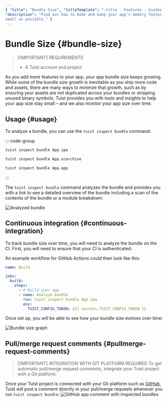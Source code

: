 ```yaml
---
{ "title": "Bundle Size", "titleTemplate": ":title · Features · Guides · Tuist",
"description": "Find out how to make and keep your app's memory footprint as
small as possible." }
---
```

# Bundle Size {#bundle-size}

> [!IMPORTANT] REQUIREMENTS
> - A <LocalizedLink href="/guides/server/accounts-and-projects">Tuist account
>   and project</LocalizedLink>

As you add more features to your app, your app bundle size keeps growing. While
some of the bundle size growth is inevitable as you ship more code and assets,
there are many ways to minimze that growth, such as by ensuring your assets are
not duplicated across your bundles or stripping unused binary symbols. Tuist
provides you with tools and insights to help your app size stay small – and we
also monitor your app size over time.

## Usage {#usage}

To analyze a bundle, you can use the `tuist inspect bundle` command:

::: code-group
```bash [Analyze an .ipa]
tuist inspect bundle App.ipa
```
```bash [Analyze an .xcarchive]
tuist inspect bundle App.xcarchive
```
```bash [Analyze an app bundle]
tuist inspect bundle App.app
```
:::

The `tuist inspect bundle` command analyzes the bundle and provides you with a
link to see a detailed overview of the bundle including a scan of the contents
of the bundle or a module breakdown:

![Analyzed bundle](/images/guides/features/bundle-size/analyzed-bundle.png)

## Continuous integration {#continuous-integration}

To track bundle size over time, you will need to analyze the bundle on the CI.
First, you will need to ensure that your CI is
<LocalizedLink href="/guides/integrations/continuous-integration#authentication">authenticated</LocalizedLink>:

An example workflow for GitHub Actions could then look like this:

```yaml
name: Build

jobs:
  build:
    steps:
      - # Build your app
      - name: Analyze bundle
        run: tuist inspect bundle App.ipa
        env:
          TUIST_CONFIG_TOKEN: ${{ secrets.TUIST_CONFIG_TOKEN }}
```

Once set up, you will be able to see how your bundle size evolves over time:

![Bundle size graph](/images/guides/features/bundle-size/bundle-size-graph.png)

## Pull/merge request comments {#pullmerge-request-comments}

> [!IMPORTANT] INTEGRATION WITH GIT PLATFORM REQUIRED To get automatic
> pull/merge request comments, integrate your
> <LocalizedLink href="/guides/server/accounts-and-projects">Tuist
> project</LocalizedLink> with a
> <LocalizedLink href="/guides/server/authentication">Git
> platform</LocalizedLink>.

Once your Tuist project is connected with your Git platform such as
[GitHub](https://github.com), Tuist will post a comment directly in your
pull/merge requests whenever you run `tuist inspect bundle`: ![GitHub app
comment with inspected
bundles](/images/guides/features/bundle-size/github-app-with-bundles.png)
